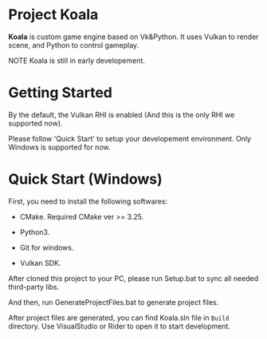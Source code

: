 # Project Koala

**Koala** is custom game engine based on Vk&Python. It uses Vulkan to render scene, and Python to control gameplay.

NOTE Koala is still in early developement.

# Getting Started

By the default, the Vulkan RHI is enabled (And this is the only RHI we supported now). 

Please follow 'Quick Start' to setup your developement environment. Only Windows is supported for now. 

# Quick Start (Windows)

First, you need to install the following softwares:

- CMake. Required CMake ver >= 3.25.

- Python3.

- Git for windows.

- Vulkan SDK.

After cloned this project to your PC, please run Setup.bat to sync all needed third-party libs.

And then, run GenerateProjectFiles.bat to generate project files.

After project files are generated, you can find Koala.sln file in `Build` directory. Use VisualStudio or Rider to open it to start development.